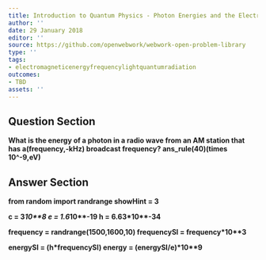 ```yaml
---
title: Introduction to Quantum Physics - Photon Energies and the Electromagnetic Spectrum
author: ''
date: 29 January 2018
editor: ''
source: https://github.com/openwebwork/webwork-open-problem-library
type: ''
tags:
- electromagneticenergyfrequencylightquantumradiation
outcomes:
- TBD
assets: ''
---
```


## Question Section 

<b>
 
What is the energy of a photon in a radio wave from an AM station that has a(frequency,-kHz) broadcast frequency?
ans_rule(40)(times 10^-9,eV)


## Answer Section

from random import randrange
showHint = 3

c = 3*10**8
e = 1.6*10**-19
h = 6.63*10**-34

frequency = randrange(1500,1600,10)
frequencySI = frequency*10**3

energySI = (h*frequencySI)
energy = (energySI/e)*10**9